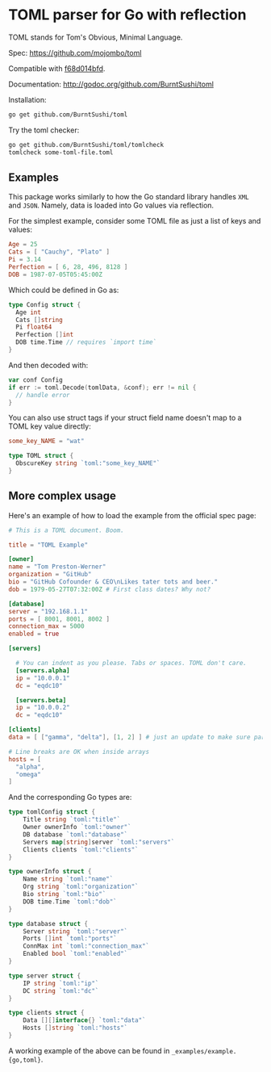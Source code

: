 # TOML parser for Go with reflection

TOML stands for Tom's Obvious, Minimal Language.

Spec: https://github.com/mojombo/toml

Compatible with [f68d014bfd](https://github.com/mojombo/toml/commit/f68d014bfd4a84a64fb5f6a7c1a83a4162415d4b).

Documentation: http://godoc.org/github.com/BurntSushi/toml

Installation:

```bash
go get github.com/BurntSushi/toml
```

Try the toml checker:

```bash
go get github.com/BurntSushi/toml/tomlcheck
tomlcheck some-toml-file.toml
```

## Examples

This package works similarly to how the Go standard library handles `XML`
and `JSON`. Namely, data is loaded into Go values via reflection.

For the simplest example, consider some TOML file as just a list of keys
and values:

```toml
Age = 25
Cats = [ "Cauchy", "Plato" ]
Pi = 3.14
Perfection = [ 6, 28, 496, 8128 ]
DOB = 1987-07-05T05:45:00Z
```

Which could be defined in Go as:

```go
type Config struct {
  Age int
  Cats []string
  Pi float64
  Perfection []int
  DOB time.Time // requires `import time`
}
```

And then decoded with:

```go
var conf Config
if err := toml.Decode(tomlData, &conf); err != nil {
  // handle error
}
```

You can also use struct tags if your struct field name doesn't map to a TOML
key value directly:

```toml
some_key_NAME = "wat"
```

```go
type TOML struct {
  ObscureKey string `toml:"some_key_NAME"`
}
```

## More complex usage

Here's an example of how to load the example from the official spec page:

```toml
# This is a TOML document. Boom.

title = "TOML Example"

[owner]
name = "Tom Preston-Werner"
organization = "GitHub"
bio = "GitHub Cofounder & CEO\nLikes tater tots and beer."
dob = 1979-05-27T07:32:00Z # First class dates? Why not?

[database]
server = "192.168.1.1"
ports = [ 8001, 8001, 8002 ]
connection_max = 5000
enabled = true

[servers]

  # You can indent as you please. Tabs or spaces. TOML don't care.
  [servers.alpha]
  ip = "10.0.0.1"
  dc = "eqdc10"

  [servers.beta]
  ip = "10.0.0.2"
  dc = "eqdc10"

[clients]
data = [ ["gamma", "delta"], [1, 2] ] # just an update to make sure parsers support it

# Line breaks are OK when inside arrays
hosts = [
  "alpha",
  "omega"
]
```

And the corresponding Go types are:

```go
type tomlConfig struct {
	Title string `toml:"title"`
	Owner ownerInfo `toml:"owner"`
	DB database `toml:"database"`
	Servers map[string]server `toml:"servers"`
	Clients clients `toml:"clients"`
}

type ownerInfo struct {
	Name string `toml:"name"`
	Org string `toml:"organization"`
	Bio string `toml:"bio"`
	DOB time.Time `toml:"dob"`
}

type database struct {
	Server string `toml:"server"`
	Ports []int `toml:"ports"`
	ConnMax int `toml:"connection_max"`
	Enabled bool `toml:"enabled"`
}

type server struct {
	IP string `toml:"ip"`
	DC string `toml:"dc"`
}

type clients struct {
	Data [][]interface{} `toml:"data"`
	Hosts []string `toml:"hosts"`
}
```

A working example of the above can be found in `_examples/example.{go,toml}`.

